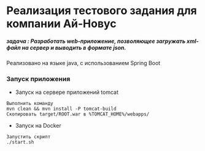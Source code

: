# Реализация тестового задания для компании Ай-Новус
##### задача : Разработать web-приложение, позволяющее загружать xml-файл на сервер и выводить в формате json.

Реализовано на языке java, с использованием Spring Boot

### Запуск приложения

- Запуск на сервере приложений tomcat

```
Выполнить команду 
mvn clean && mvn install -P tomcat-build
Скопировать target/ROOT.war в %TOMCAT_HOME%/webapps/
``` 

- Запуск на Docker

```
Запустить скрипт 
./start.sh
```
